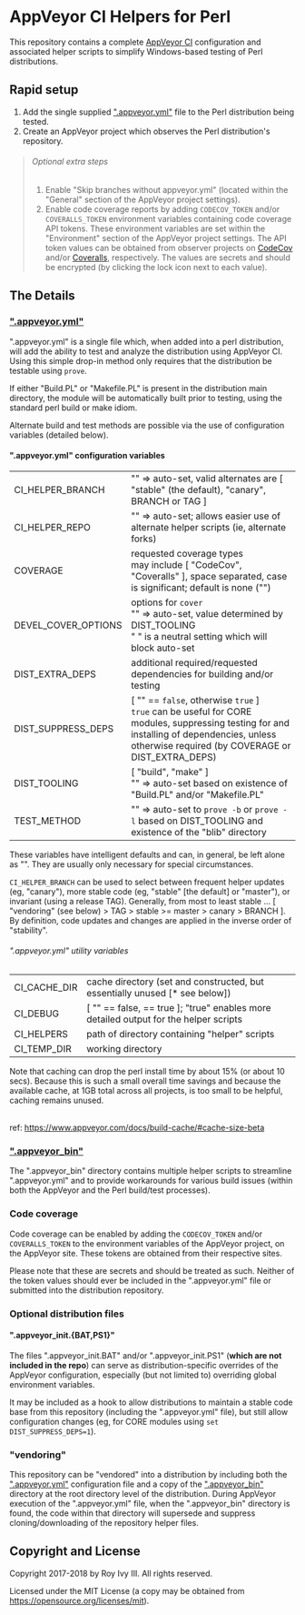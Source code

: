 <DOCTYPE markdown>
<meta charset="utf-8" content="text/markdown" lang="en">

# AppVeyor CI Helpers for Perl

This repository contains a complete [AppVeyor CI](https://appveyor.com) configuration and associated helper scripts to simplify Windows-based testing of Perl distributions.

## Rapid setup

1. Add the single supplied [".appveyor.yml"](https://github.com/rivy/AppVeyorCI.helpers-perl/blob/stable/.appveyor.yml) file to the Perl distribution being tested.
2. Create an AppVeyor project which observes the Perl distribution's repository.

> ###### Optional extra steps
>
> 1. Enable "Skip branches without appveyor.yml" (located within the "General" section of the AppVeyor project settings).
> 2. Enable code coverage reports by adding `CODECOV_TOKEN` and/or `COVERALLS_TOKEN` environment variables containing code coverage API tokens. These environment variables are set within the "Environment" section of the AppVeyor project settings. The API token values can be obtained from observer projects on [CodeCov](https://codecov.io) and/or [Coveralls](https://coveralls.io), respectively. The values are secrets and should be encrypted (by clicking the lock icon next to each value).

## The Details

### [".appveyor.yml"](https://github.com/rivy/AppVeyorCI.helpers-perl/blob/stable/.appveyor.yml)

".appveyor.yml" is a single file which, when added into a perl distribution, will add the ability to test and analyze the distribution using AppVeyor CI. Using this simple drop-in method only requires that the distribution be testable using `prove`.

If either "Build.PL" or "Makefile.PL" is present in the distribution main directory, the module will be automatically built prior to testing, using the standard perl build or make idiom.

Alternate build and test methods are possible via the use of configuration variables (detailed below).

#### ".appveyor.yml" configuration variables

|||
-|-
CI_HELPER_BRANCH    | "" => auto-set, valid alternates are [ "stable" (the default), "canary", BRANCH or TAG ]
CI_HELPER_REPO      | "" => auto-set; allows easier use of alternate helper scripts (ie, alternate forks)
COVERAGE            | requested coverage types <br> may include [ "CodeCov", "Coveralls" ], space separated, case is significant; default is none ("")
DEVEL_COVER_OPTIONS | options for `cover` <br> "" => auto-set, value determined by DIST_TOOLING <br> " " is a neutral setting which will block auto-set
DIST_EXTRA_DEPS     | additional required/requested dependencies for building and/or testing
DIST_SUPPRESS_DEPS  | [ "" == `false`, otherwise `true` ] <br> `true` can be useful for CORE modules, suppressing testing for and installing of dependencies, unless otherwise required (by COVERAGE or DIST_EXTRA_DEPS)
DIST_TOOLING        | [ "build", "make" ] <br>"" => auto-set based on existence of "Build.PL" and/or "Makefile.PL"
TEST_METHOD         | "" => auto-set to `prove -b` or `prove -l` based on DIST_TOOLING and existence of the "blib" directory


These variables have intelligent defaults and can, in general, be left alone as "". They are usually only necessary for special circumstances.

`CI_HELPER_BRANCH` can be used to select between frequent helper updates (eg, "canary"), more stable code (eg, "stable" [the default] or "master"), or invariant (using a release TAG). Generally, from most to least stable ... [ "vendoring" (see below) > TAG > stable >= master > canary > BRANCH ]. By definition, code updates and changes are applied in the inverse order of "stability".

###### ".appveyor.yml" utility variables

|||
-|-
CI_CACHE_DIR    | cache directory (set and constructed, but essentially unused [* see below])
CI_DEBUG        | [ "" == false, <non-empty> == true ]; "true" enables more detailed output for the helper scripts
CI_HELPERS      | path of directory containing "helper" scripts
CI_TEMP_DIR     | working directory

Note that caching can drop the perl install time by about 15% (or about 10 secs). Because this is such a small overall time savings and because the available cache, at 1GB total across all projects, is too small to be helpful, caching remains unused.

<br>ref: <https://www.appveyor.com/docs/build-cache/#cache-size-beta>

### [".appveyor_bin"](https://github.com/rivy/AppVeyorCI.helpers-perl/tree/master/.appveyor_bin)

The ".appveyor_bin" directory contains multiple helper scripts to streamline ".appveyor.yml" and to provide workarounds for various build issues (within both the AppVeyor and the Perl build/test processes).

### Code coverage

Code coverage can be enabled by adding the `CODECOV_TOKEN` and/or `COVERALLS_TOKEN` to the environment variables of the AppVeyor project, on the AppVeyor site. These tokens are obtained from their respective sites.

Please note that these are secrets and should be treated as such. Neither of the token values should ever be included in the ".appveyor.yml" file or submitted into the distribution repository.

### Optional distribution files

#### ".appveyor_init.{BAT,PS1}"

The files ".appveyor_init.BAT" and/or ".appveyor_init.PS1" (**which are not included in the repo**) can serve as distribution-specific overrides of the AppVeyor configuration, especially (but not limited to) overriding global environment variables.

It may be included as a hook to allow distributions to maintain a stable code base from this repository (including the ".appveyor.yml" file), but still allow configuration changes (eg, for CORE modules using `set DIST_SUPPRESS_DEPS=1`).

### "vendoring"

This repository can be "vendored" into a distribution by including both the [".appveyor.yml"](https://github.com/rivy/AppVeyorCI.helpers-perl/blob/master/.appveyor.yml) configuration file and a copy of the [".appveyor_bin"](https://github.com/rivy/AppVeyorCI.helpers-perl/tree/master/.appveyor_bin) directory at the root directory level of the distribution. During AppVeyor execution of the ".appveyor.yml" file, when the ".appveyor_bin" directory is found, the code within that directory will supersede and suppress cloning/downloading of the repository helper files.

## Copyright and License

Copyright 2017-2018 by Roy Ivy III. All rights reserved.

Licensed under the MIT License (a copy may be obtained from <https://opensource.org/licenses/mit>).
